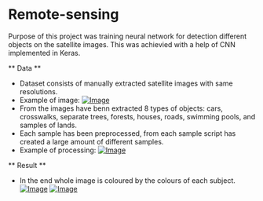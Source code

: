 # Remote-sensing
Purpose of this project was training neural network for detection different objects on the satellite images. This was achievied with a help 
of CNN implemented in Keras. 

** Data **
- Dataset consists of manually extracted satellite images with same resolutions. 
- Example of image:
[![Image](https://imgur.com/WtrOK47)]()
- From the images have benn extracted 8 types of objects: cars, crosswalks, separate trees, forests, houses, roads, swimming pools, and samples of lands. 
- Each sample has been preprocessed, from each sample script has created a large amount of different samples. 
- Example of processing:
[![Image](https://imgur.com/AWVJyJS)]()

** Result **
- In the end whole image is coloured by the colours of each subject. 
[![Image](https://imgur.com/vm2HES2)]()
[![Image](https://imgur.com/ROTwcUs)]()
